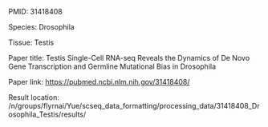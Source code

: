 PMID: 31418408

Species: Drosophila

Tissue: Testis

Paper title: Testis Single-Cell RNA-seq Reveals the Dynamics of De Novo Gene Transcription and Germline Mutational Bias in Drosophila

Paper link: https://pubmed.ncbi.nlm.nih.gov/31418408/

Result location: /n/groups/flyrnai/Yue/scseq_data_formatting/processing_data/31418408_Drosophila_Testis/results/

